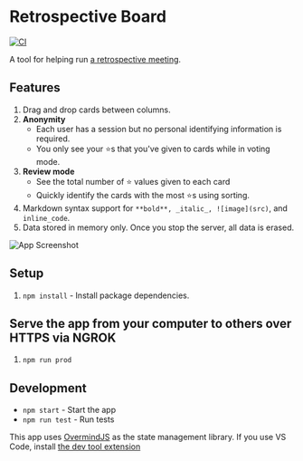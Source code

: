 # Retrospective Board

[![CI](https://github.com/joekrump/retro-board/actions/workflows/main.yml/badge.svg)](https://github.com/joekrump/retro-board/actions/workflows/main.yml)

A tool for helping run [a retrospective meeting](https://www.softwaretestinghelp.com/agile-retrospective-meetings/).

## Features

1. Drag and drop cards between columns.
2. **Anonymity**
   - Each user has a session but no personal identifying information is required.
   - You only see your ⭐️s that you've given to cards while in voting mode.
3. **Review mode**
   - See the total number of ⭐️ values given to each card
   - Quickly identify the cards with the most ⭐️s using sorting.
4. Markdown syntax support for `**bold**, _italic_, ![image](src)`, and `inline_code`.
5. Data stored in memory only. Once you stop the server, all data is erased.

![App Screenshot](https://user-images.githubusercontent.com/3317231/107178416-f57cd600-6988-11eb-884e-fff71f8c9e79.png)


## Setup

1. `npm install` - Install package dependencies.

## Serve the app from your computer to others over HTTPS via NGROK

1. `npm run prod`

## Development

- `npm start` - Start the app
- `npm run test` - Run tests

This app uses [OvermindJS](https://overmindjs.org/) as the state management library. If you use VS Code, install [the dev tool extension](https://marketplace.visualstudio.com/items?itemName=christianalfoni.overmind-devtools-vscode)
